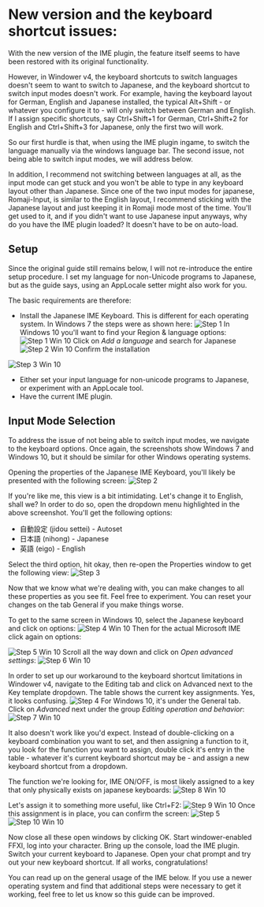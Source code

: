 # New version and the keyboard shortcut issues:

With the new version of the IME plugin, the feature itself seems to have been restored with its original functionality.

However, in Windower v4, the keyboard shortcuts to switch languages doesn't seem to want to switch to Japanese, and the keyboard shortcut to switch input modes doesn't work.
For example, having the keyboard layout for German, English and Japanese installed, the typical Alt+Shift - or whatever you configure it to - will only switch between German and English.
If I assign specific shortcuts, say Ctrl+Shift+1 for German, Ctrl+Shift+2 for English and Ctrl+Shift+3 for Japanese, only the first two will work.

So our first hurdle is that, when using the IME plugin ingame, to switch the language manually via the windows language bar.
The second issue, not being able to switch input modes, we will address below.

In addition, I recommend not switching between languages at all, as the input mode can get stuck and you won't be able to type in any keyboard layout other than Japanese.
Since one of the two input modes for japanese, Romaji-Input, is similar to the English layout, I recommend sticking with the Japanese layout and just keeping it in Romaji mode most of the time. You'll get used to it, and if you didn't want to use Japanese input anyways, why do you have the IME plugin loaded?
It doesn't have to be on auto-load.

## Setup

Since the original guide still remains below, I will not re-introduce the entire setup procedure.
I set my language for non-Unicode programs to Japanese, but as the guide says, using an AppLocale setter might also work for you.

The basic requirements are therefore:

* Install the Japanese IME Keyboard. This is different for each operating system.
In Windows 7 the steps were as shown here:
![Step 1](https://raw.githubusercontent.com/Elvaron/fwime/master/screen1.png)
In Windows 10 you'll want to find your Region & language options:
![Step 1 Win 10](https://raw.githubusercontent.com/Elvaron/fwime/master/1.png)
Click on _Add a language_ and search for Japanese
![Step 2 Win 10](https://raw.githubusercontent.com/Elvaron/fwime/master/2.png)
Confirm the installation

![Step 3 Win 10](https://raw.githubusercontent.com/Elvaron/fwime/master/3.png)
* Either set your input language for non-unicode programs to Japanese, or experiment with an AppLocale tool.
* Have the current IME plugin.

## Input Mode Selection

To address the issue of not being able to switch input modes, we navigate to the keyboard options.
Once again, the screenshots show Windows 7 and Windows 10, but it should be similar for other Windows operating systems.

Opening the properties of the Japanese IME Keyboard, you'll likely be presented with the following screen:
![Step 2](https://raw.githubusercontent.com/Elvaron/fwime/master/screen2.png)


If you're like me, this view is a bit intimidating.
Let's change it to English, shall we? In order to do so, open the dropdown menu highlighted in the above screenshot.
You'll get the following options:
* 自動設定 (jidou settei) - Autoset
* 日本語 (nihong) - Japanese
* 英語 (eigo) - English

Select the third option, hit okay, then re-open the Properties window to get the following view:
![Step 3](https://raw.githubusercontent.com/Elvaron/fwime/master/screen3.png)

Now that we know what we're dealing with, you can make changes to all these properties as you see fit. Feel free to experiment.
You can reset your changes on the tab General if you make things worse.

To get to the same screen in Windows 10, select the Japanese keyboard and click on options:
![Step 4 Win 10](https://raw.githubusercontent.com/Elvaron/fwime/master/4.png)
Then for the actual Microsoft IME click again on options:

![Step 5 Win 10](https://raw.githubusercontent.com/Elvaron/fwime/master/5.png)
Scroll all the way down and click on _Open advanced settings_:
![Step 6 Win 10](https://raw.githubusercontent.com/Elvaron/fwime/master/6.png)

In order to set up our workaround to the keyboard shortcut limitations in Windower v4, navigate to the Editing tab and click on Advanced next to the Key template dropdown.
The table shows the current key assignments. Yes, it looks confusing.
![Step 4](https://raw.githubusercontent.com/Elvaron/fwime/master/screen4.png)
For Windows 10, it's under the General tab. Click on _Advanced_ next under the group _Editing operation and behavior_:
![Step 7 Win 10](https://raw.githubusercontent.com/Elvaron/fwime/master/7.png)

It also doesn't work like you'd expect.
Instead of double-clicking on a keyboard combination you want to set, and then assigning a function to it, you look for the function you want to assign, double click it's entry in the table - whatever it's current keyboard shortcut may be - and assign a new keyboard shortcut from a dropdown.

The function we're looking for, IME ON/OFF, is most likely assigned to a key that only physically exists on japanese keyboards:
![Step 8 Win 10](https://raw.githubusercontent.com/Elvaron/fwime/master/8.png)

Let's assign it to something more useful, like Ctrl+F2:
![Step 9 Win 10](https://raw.githubusercontent.com/Elvaron/fwime/master/9.png)
Once this assignment is in place, you can confirm the screen:
![Step 5](https://raw.githubusercontent.com/Elvaron/fwime/master/screen5.png)
![Step 10 Win 10](https://raw.githubusercontent.com/Elvaron/fwime/master/10.png)

Now close all these open windows by clicking OK.
Start windower-enabled FFXI, log into your character.
Bring up the console, load the IME plugin.
Switch your current keyboard to Japanese.
Open your chat prompt and try out your new keyboard shortcut.
If all works, congratulations!

You can read up on the general usage of the IME below.
If you use a newer operating system and find that additional steps were necessary to get it working, feel free to let us know so this guide can be improved.
